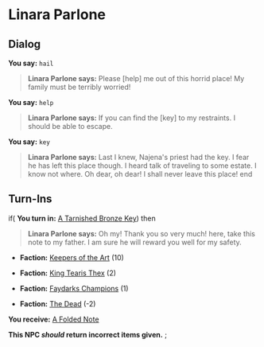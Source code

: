 # Linara Parlone


## Dialog

**You say:** `hail`



>**Linara Parlone says:** Please [help] me out of this horrid place! My family must be terribly worried!

**You say:** `help`



>**Linara Parlone says:** If you can find the [key] to my restraints. I should be able to escape.

**You say:** `key`



>**Linara Parlone says:** Last I knew, Najena's priest had the key. I fear he has left this place though. I heard talk of traveling to some estate. I know not where. Oh dear, oh dear! I shall never leave this place!
end

## Turn-Ins





if( **You turn in:** [A Tarnished Bronze Key](/item/12269)) then 


>**Linara Parlone says:** Oh my! Thank you so very much! here, take this note to my father. I am sure he will reward you well for my safety.


* __Faction:__ [Keepers of the Art](/faction/275) (10)


* __Faction:__ [King Tearis Thex](/faction/279) (2)


* __Faction:__ [Faydarks Champions](/faction/246) (1)


* __Faction:__ [The Dead](/faction/239) (-2)


 **You receive:**  [A Folded Note](/item/5573) 

**This NPC *should* return incorrect items given.**
;